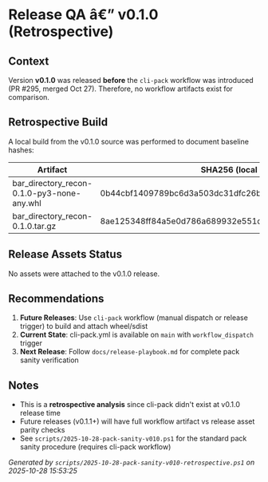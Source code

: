 # Release QA â€” v0.1.0 (Retrospective)

## Context

Version **v0.1.0** was released **before** the `cli-pack` workflow was introduced (PR #295, merged Oct 27).
Therefore, no workflow artifacts exist for comparison.

## Retrospective Build

A local build from the v0.1.0 source was performed to document baseline hashes:

| Artifact | SHA256 (local build from tag) |
|---|---|
| bar_directory_recon-0.1.0-py3-none-any.whl | 0b44cbf1409789bc6d3a503dc31dfc26b1869237b462d76b87d04cc5dc26795e |
| bar_directory_recon-0.1.0.tar.gz | 8ae125348ff84a5e0d786a689932e551d72ad767e28d0657415f2093b18d6133 |

## Release Assets Status

No assets were attached to the v0.1.0 release.

## Recommendations

1. **Future Releases**: Use `cli-pack` workflow (manual dispatch or release trigger) to build and attach wheel/sdist
2. **Current State**: cli-pack.yml is available on `main` with `workflow_dispatch` trigger
3. **Next Release**: Follow `docs/release-playbook.md` for complete pack sanity verification

## Notes

- This is a **retrospective analysis** since cli-pack didn't exist at v0.1.0 release time
- Future releases (v0.1.1+) will have full workflow artifact vs release asset parity checks
- See `scripts/2025-10-28-pack-sanity-v010.ps1` for the standard pack sanity procedure (requires cli-pack workflow)

_Generated by `scripts/2025-10-28-pack-sanity-v010-retrospective.ps1` on 2025-10-28 15:53:25_